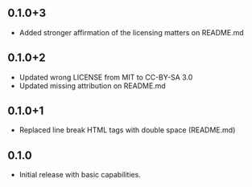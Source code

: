 ## 0.1.0+3

* Added stronger affirmation of the licensing matters on README.md

## 0.1.0+2

* Updated wrong LICENSE from MIT to CC-BY-SA 3.0
* Updated missing attribution on README.md

## 0.1.0+1

* Replaced line break HTML tags with double space (README.md)

## 0.1.0

* Initial release with basic capabilities.
